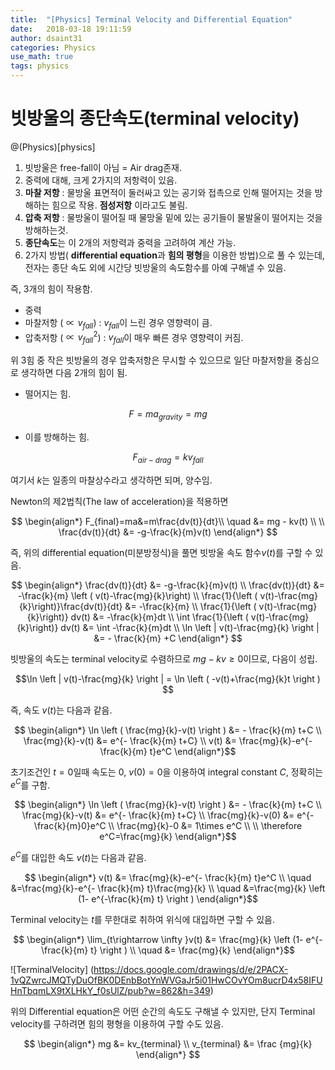 ```yaml
---
title:  "[Physics] Terminal Velocity and Differential Equation"
date:   2018-03-18 19:11:59
author: dsaint31
categories: Physics
use_math: true
tags: physics
---
```


# 빗방울의 종단속도(terminal velocity)
@(Physics)[physics]

1. 빗방울은 free-fall이 아님 = Air drag존재.
2. 중력에 대해, 크게 2가지의 저항력이 있음.
3. **마찰 저항** : 물방울 표면적이 둘러싸고 있는 공기와 접촉으로 인해 떨어지는 것을 방해하는 힘으로 작용. **점성저항** 이라고도 불림.
4. **압축 저항** : 물방울이 떨어질 때 물망울 밑에 있는 공기들이 물발울이 떨어지는 것을 방해하는것.
5. **종단속도**는 이 2개의 저항력과 중력을 고려하여 계산 가능.
6. 2가지 방법( **differential equation**과 **힘의 평형**을 이용한 방법)으로 풀 수 있는데, 전자는 종단 속도 외에 시간당 빗방울의 속도함수를 아예 구해낼 수 있음.

즉, 3개의 힘이 작용함.

* 중력
* 마찰저항 ($\propto v_{fall}$) : $v_{fall}$이 느린 경우 영향력이 큼.
* 압축저항 ($\propto v_{fall}^2$) : $v_{fall}$이 매우 빠른 경우 영향력이 커짐. 

위 3힘 중 작은 빗방울의 경우 압축저항은 무시할 수 있으므로 일단 마찰저항을 중심으로 생각하면 다음 2개의 힘이 됨.

* 떨어지는 힘.

$$ 
F = ma_{gravity} =mg
$$

* 이를 방해하는 힘.

$$
F_{air-drag}=kv_{fall}
$$

여기서 $k$는 일종의 마찰상수라고 생각하면 되며, 양수임.

Newton의 제2법칙(The law of acceleration)을 적용하면

$$
\begin{align*} 
F_{final}=ma&=m\frac{dv(t)}{dt}\\
\quad &= mg - kv(t) \\
\\
\frac{dv(t)}{dt} &= -g-\frac{k}{m}v(t)
\end{align*}
$$

즉, 위의 differential equation(미분방정식)을 풀면 빗방울 속도 함수$v(t)$를 구할 수 있음.

$$
\begin{align*} 
\frac{dv(t)}{dt} &= -g-\frac{k}{m}v(t) \\
\frac{dv(t)}{dt} &= -\frac{k}{m} \left ( v(t)-\frac{mg}{k}\right) \\
\frac{1}{\left ( v(t)-\frac{mg}{k}\right)}\frac{dv(t)}{dt} &= -\frac{k}{m} \\
\frac{1}{\left ( v(t)-\frac{mg}{k}\right)} dv(t) &= -\frac{k}{m}dt \\
\int \frac{1}{\left ( v(t)-\frac{mg}{k}\right)} dv(t) &= \int -\frac{k}{m}dt \\
\ln \left | v(t)-\frac{mg}{k} \right | &= - \frac{k}{m} +C
\end{align*}
$$

빗방울의 속도는 terminal velocity로 수렴하므로 $mg-kv \ge 0$이므로, 다음이 성립.

$$\ln \left | v(t)-\frac{mg}{k} \right | = \ln \left ( -v(t)+\frac{mg}{k}t \right ) $$

즉, 속도 $v(t)$는 다음과 같음.

$$
\begin{align*} 
\ln \left ( \frac{mg}{k}-v(t) \right ) &= - \frac{k}{m} t+C \\
\frac{mg}{k}-v(t)  &= e^{- \frac{k}{m} t+C} \\
v(t) &= \frac{mg}{k}-e^{- \frac{k}{m} t}e^C
\end{align*}$$

초기조건인 $t=0$일때 속도는 0, $v(0)=0$을 이용하여 integral constant $C$, 정확히는 $e^C$를 구함.

$$
\begin{align*} 
\ln \left ( \frac{mg}{k}-v(t) \right ) &= - \frac{k}{m} t+C \\
\frac{mg}{k}-v(t) &= e^{- \frac{k}{m} t+C} \\
\frac{mg}{k}-v(0) &= e^{- \frac{k}{m}0}e^C \\
\frac{mg}{k}-0 &= 1\times e^C \\
\\
\therefore e^C=\frac{mg}{k}
\end{align*}$$

$e^C$를 대입한 속도 $v(t)$는 다음과 같음.

$$
\begin{align*} 
v(t) &= \frac{mg}{k}-e^{- \frac{k}{m} t}e^C \\
\quad &=\frac{mg}{k}-e^{- \frac{k}{m} t}\frac{mg}{k} \\
\quad &=\frac{mg}{k} \left (1- e^{-\frac{k}{m} t} \right ) 
\end{align*}$$

Terminal velocity는 $t$를 무한대로 취하여 위식에 대입하면 구할 수 있음.

$$
\begin{align*} 
\lim_{t\rightarrow \infty }v(t) &= \frac{mg}{k} \left (1- e^{-\frac{k}{m} t} \right ) \\
\quad &= \frac{mg}{k}
\end{align*}$$

![TerminalVelocity] (https://docs.google.com/drawings/d/e/2PACX-1vQZwrcJMQTyDuOfBK0DEnbBotYnWVGaJr5i01HwCOvYOm8ucrD4x58IFUHnTbqmLX9tXLHkY_f0sUlZ/pub?w=862&h=349)

위의 Differential equation은 어떤 순간의 속도도 구해낼 수 있지만, 단지 Terminal velocity를 구하려면 힘의 평형을 이용하여 구할 수도 있음.

$$
\begin{align*} 
mg &= kv_{terminal} \\
v_{terminal} &= \frac {mg}{k}
\end{align*}
$$
